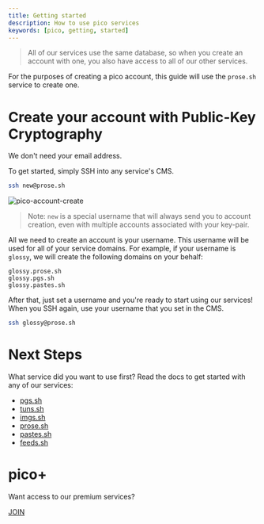 ```yaml
---
title: Getting started
description: How to use pico services 
keywords: [pico, getting, started]
---
```


> All of our services use the same database, so when you create an account with
> one, you also have access to all of our other services.

For the purposes of creating a pico account, this guide will use the `prose.sh`
service to create one.

# Create your account with Public-Key Cryptography

We don't need your email address.

To get started, simply SSH into any service's CMS.

```bash
ssh new@prose.sh
```

![pico-account-create](https://hey.imgs.sh/pico-account-create.png)

> Note: `new` is a special username that will always send you to account
> creation, even with multiple accounts associated with your key-pair.

All we need to create an account is your username. This username will be used
for all of your service domains. For example, if your username is `glossy`, we
will create the following domains on your behalf:

```
glossy.prose.sh
glossy.pgs.sh
glossy.pastes.sh
```

After that, just set a username and you're ready to start using our services!
When you SSH again, use your username that you set in the CMS.

```bash
ssh glossy@prose.sh
```

# Next Steps

What service did you want to use first? Read the docs to get started with any of
our services:

- [pgs.sh](/pgs)
- [tuns.sh](/tuns)
- [imgs.sh](/imgs)
- [prose.sh](/prose)
- [pastes.sh](/pastes)
- [feeds.sh](/feeds)

# pico+

Want access to our premium services?

<a href="/plus" class="btn-link">JOIN</a>
